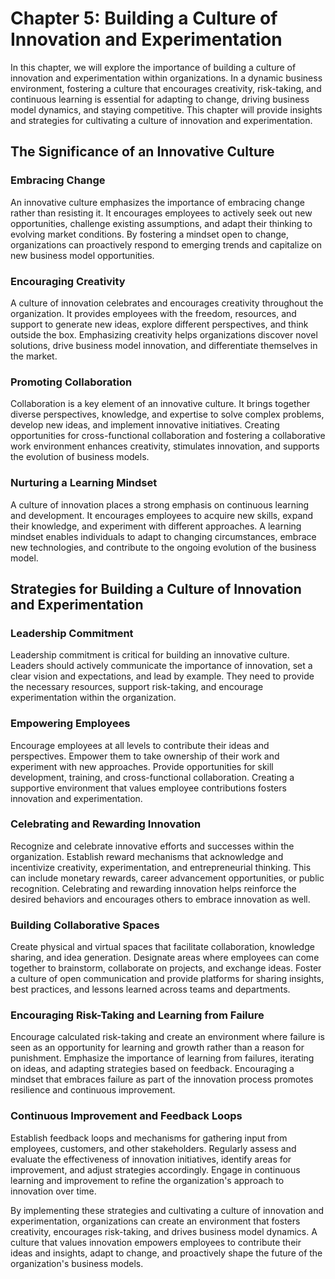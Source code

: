 Chapter 5: Building a Culture of Innovation and Experimentation
===============================================================

In this chapter, we will explore the importance of building a culture of innovation and experimentation within organizations. In a dynamic business environment, fostering a culture that encourages creativity, risk-taking, and continuous learning is essential for adapting to change, driving business model dynamics, and staying competitive. This chapter will provide insights and strategies for cultivating a culture of innovation and experimentation.

The Significance of an Innovative Culture
-----------------------------------------

### Embracing Change

An innovative culture emphasizes the importance of embracing change rather than resisting it. It encourages employees to actively seek out new opportunities, challenge existing assumptions, and adapt their thinking to evolving market conditions. By fostering a mindset open to change, organizations can proactively respond to emerging trends and capitalize on new business model opportunities.

### Encouraging Creativity

A culture of innovation celebrates and encourages creativity throughout the organization. It provides employees with the freedom, resources, and support to generate new ideas, explore different perspectives, and think outside the box. Emphasizing creativity helps organizations discover novel solutions, drive business model innovation, and differentiate themselves in the market.

### Promoting Collaboration

Collaboration is a key element of an innovative culture. It brings together diverse perspectives, knowledge, and expertise to solve complex problems, develop new ideas, and implement innovative initiatives. Creating opportunities for cross-functional collaboration and fostering a collaborative work environment enhances creativity, stimulates innovation, and supports the evolution of business models.

### Nurturing a Learning Mindset

A culture of innovation places a strong emphasis on continuous learning and development. It encourages employees to acquire new skills, expand their knowledge, and experiment with different approaches. A learning mindset enables individuals to adapt to changing circumstances, embrace new technologies, and contribute to the ongoing evolution of the business model.

Strategies for Building a Culture of Innovation and Experimentation
-------------------------------------------------------------------

### Leadership Commitment

Leadership commitment is critical for building an innovative culture. Leaders should actively communicate the importance of innovation, set a clear vision and expectations, and lead by example. They need to provide the necessary resources, support risk-taking, and encourage experimentation within the organization.

### Empowering Employees

Encourage employees at all levels to contribute their ideas and perspectives. Empower them to take ownership of their work and experiment with new approaches. Provide opportunities for skill development, training, and cross-functional collaboration. Creating a supportive environment that values employee contributions fosters innovation and experimentation.

### Celebrating and Rewarding Innovation

Recognize and celebrate innovative efforts and successes within the organization. Establish reward mechanisms that acknowledge and incentivize creativity, experimentation, and entrepreneurial thinking. This can include monetary rewards, career advancement opportunities, or public recognition. Celebrating and rewarding innovation helps reinforce the desired behaviors and encourages others to embrace innovation as well.

### Building Collaborative Spaces

Create physical and virtual spaces that facilitate collaboration, knowledge sharing, and idea generation. Designate areas where employees can come together to brainstorm, collaborate on projects, and exchange ideas. Foster a culture of open communication and provide platforms for sharing insights, best practices, and lessons learned across teams and departments.

### Encouraging Risk-Taking and Learning from Failure

Encourage calculated risk-taking and create an environment where failure is seen as an opportunity for learning and growth rather than a reason for punishment. Emphasize the importance of learning from failures, iterating on ideas, and adapting strategies based on feedback. Encouraging a mindset that embraces failure as part of the innovation process promotes resilience and continuous improvement.

### Continuous Improvement and Feedback Loops

Establish feedback loops and mechanisms for gathering input from employees, customers, and other stakeholders. Regularly assess and evaluate the effectiveness of innovation initiatives, identify areas for improvement, and adjust strategies accordingly. Engage in continuous learning and improvement to refine the organization's approach to innovation over time.

By implementing these strategies and cultivating a culture of innovation and experimentation, organizations can create an environment that fosters creativity, encourages risk-taking, and drives business model dynamics. A culture that values innovation empowers employees to contribute their ideas and insights, adapt to change, and proactively shape the future of the organization's business models.
